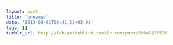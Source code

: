 ```yaml
---
layout: post
title: 'unnamed'
date: '2013-09-01T09:41:52+02:00'
tags: []
tumblr_url: http://fabiantheblind.tumblr.com/post/59948175536
---
```


